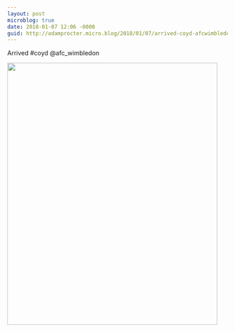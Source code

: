 ```yaml
---
layout: post
microblog: true
date: 2018-01-07 12:06 -0000
guid: http://adamprocter.micro.blog/2018/01/07/arrived-coyd-afcwimbledon.html
---
```

Arrived #coyd @afc_wimbledon

<img src="http://discursive.adamprocter.co.uk/uploads/2018/2e331b1cd8.jpg" width="480" height="600" />
